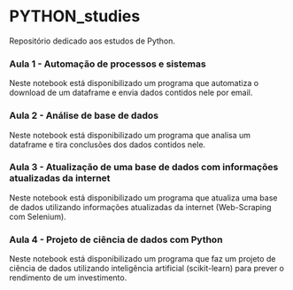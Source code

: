 # PYTHON_studies
Repositório dedicado aos estudos de Python.

### Aula 1 - Automação de processos e sistemas
Neste notebook está disponibilizado um programa que automatiza o download de um dataframe e envia dados contidos nele por email.

### Aula 2 - Análise de base de dados
Neste notebook está disponibilizado um programa que analisa um dataframe e tira conclusões dos dados contidos nele.

### Aula 3 - Atualização de uma base de dados com informações atualizadas da internet
Neste notebook está disponibilizado um programa que atualiza uma base de dados utilizando informações atualizadas da internet (Web-Scraping com Selenium).

### Aula 4 - Projeto de ciência de dados com Python
Neste notebook está disponibilizado um programa que faz um projeto de ciência de dados utilizando inteligência artificial (scikit-learn) para prever o rendimento de um investimento.